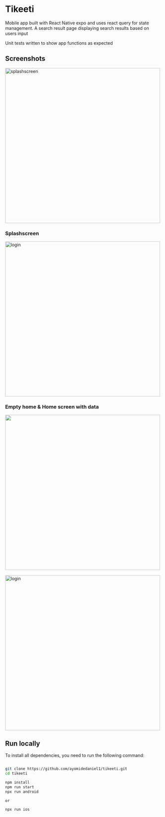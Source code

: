 # Tikeeti

Mobile app built with React Native expo and uses react query for state management.
A search result page displaying search results based on users input

Unit tests written to show app functions as expected

## Screenshots
<img src="assets/images/screenshots/splashscreen.png" height="500em" alt='splashscreen' />

### Splashscreen

<img src="assets/images/screenshots/loginn.png" height="500em" alt='login' />

### Empty home & Home screen with data

<img src="assets/images/screenshots/empty home.png" height="500em" />&nbsp;&nbsp;&nbsp;&nbsp;&nbsp;&nbsp;&nbsp;&nbsp;<img src="assets/images/screenshots/home.png" height="500em" alt='login' />

## Run locally

To install all dependencies, you need to run the following command:

```bash

git clone https://github.com/ayomidedaniel1/tikeeti.git
cd tikeeti

npm install
npm run start
npx run android

or

npx run ios

```
